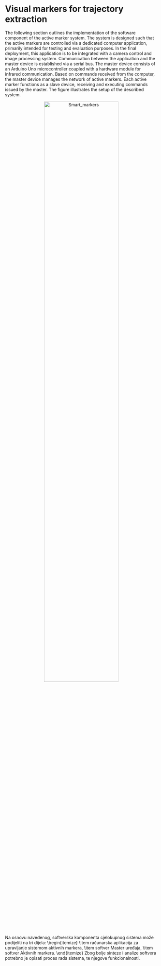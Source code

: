 # Visual markers for trajectory extraction

<p style="text-align: justify;">
 
 The following section outlines the implementation of the software component of the active marker system. The system is designed such that the active markers are controlled via a dedicated computer application, primarily intended for testing and evaluation purposes. In the final deployment, this application is to be integrated with a camera control and image processing system. Communication between the application and the master device is established via a serial bus. The master device consists of an Arduino Uno microcontroller coupled with a hardware module for infrared communication. Based on commands received from the computer, the master device manages the network of active markers. Each active marker functions as a slave device, receiving and executing commands issued by the master.
The figure illustrates the setup of the described system.

</p>



<p align="center">

<img src="https://github.com/user-attachments/assets/a66ca8bc-390f-49d9-802b-3b671a5d6c70" alt="Smart_markers" width="70%"/>

</p>

Na osnovu navedenog, softverska komponenta cjelokupnog sistema može podijeliti na tri dijela:
\begin{itemize}
    \item računarska aplikacija za upravljanje sistemom aktivnih markera,
    \item softver Master uređaja,
    \item softver Aktivnih markera.
\end{itemize}
Zbog bolje sinteze i analize softvera potrebno je opisati proces rada sistema, te njegove funkcionalnosti.
